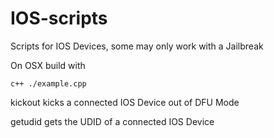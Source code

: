 IOS-scripts
===========
Scripts for IOS Devices, some may only work with a Jailbreak

On OSX build with

```
c++ ./example.cpp
```

kickout kicks a connected IOS Device out of DFU Mode

getudid gets the UDID of a connected IOS Device
